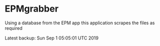 # EPMgrabber
Using a database from the EPM app this application scrapes the files as required


Latest backup: Sun Sep 1 05:05:01 UTC 2019
